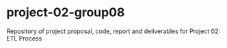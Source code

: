 # project-02-group08
Repository of project proposal, code, report and deliverables for Project 02: ETL Process
